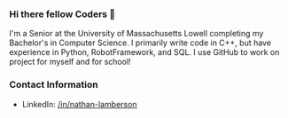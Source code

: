 ### Hi there fellow Coders 👋

I'm a Senior at the University of Massachusetts Lowell completing my Bachelor's in Computer Science. I primarily write code in C++, but have experience in Python, RobotFramework, and SQL. I use GitHub to work on project for myself and for school!

### Contact Information
- LinkedIn: [/in/nathan-lamberson](https://www.linkedin.com/in/nathan-lamberson/)

<!--
**nlamberson/nlamberson** is a ✨ _special_ ✨ repository because its `README.md` (this file) appears on your GitHub profile.

Here are some ideas to get you started:

- 🔭 I’m currently working on ...
- 🌱 I’m currently learning ...
- 👯 I’m looking to collaborate on ...
- 🤔 I’m looking for help with ...
- 💬 Ask me about ...
- 📫 How to reach me: ...
- 😄 Pronouns: ...
- ⚡ Fun fact: ...
-->
